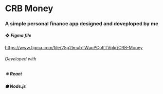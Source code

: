 # CRB Money
### A simple personal finance app designed and deveploped by me

##### ❖ Figma file
https://www.figma.com/file/25g25nubTWuoPCoIfTVpkr/CRB-Money

###### Developed with
##### ⚛ React
##### ⬢ Node.js
